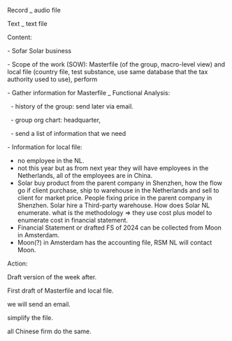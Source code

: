 Record \_ audio file

Text \_ text file



Content:

\- Sofar Solar business

\- Scope of the work (SOW): Masterfile (of the group, macro-level view) and local file (country file, test substance, use same database that the tax authority used to use), perform



\- Gather information for Masterfile \_ Functional Analysis:

 	- history of the group: send later via email. 

 	- group org chart: headquarter,

 	- send a list of information that we need



\- Information for local file:

* no employee in the NL.
* not this year but as from next year they will have employees in the Netherlands, all of the employees are in China. 
* Solar buy product from the parent company in Shenzhen, how the flow go if client purchase, ship to warehouse in the Netherlands and sell to client for market price. People fixing price in the parent company in Shenzhen. Solar hire a Third-party warehouse. How does Solar NL enumerate. what is the methodology => they use cost plus model to enumerate cost in financial statement.
* Financial Statement or drafted FS of 2024 can be collected from Moon in Amsterdam.
* Moon(?) in Amsterdam has the accounting file, RSM NL will contact Moon.



Action:

Draft version of the week after.

First draft of Masterfile and local file.

we will send an email.

simplify the file.

all Chinese firm do the same.

